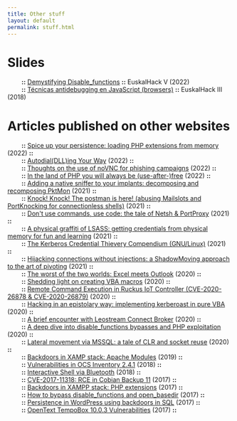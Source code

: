 ```yaml
---
title: Other stuff
layout: default
permalink: stuff.html
---
```


# Slides
&nbsp;&nbsp;&nbsp;&nbsp;&nbsp;&nbsp;&nbsp;&nbsp;__::__ [Demystifying Disable_functions](https://github.com/X-C3LL/congresos-slides/blob/master/Demystifying%20Disable_functions%20(EUSKALHACK%20V).pdf) __::__ EuskalHack V (2022)<br>
&nbsp;&nbsp;&nbsp;&nbsp;&nbsp;&nbsp;&nbsp;&nbsp;__::__ [Técnicas antidebugging en JavaScript (browsers)](https://github.com/X-C3LL/congresos-slides/blob/master/ANtidebugging-JS-PDF.pdf) __::__ EuskalHack III (2018)<br>

# Articles published on other websites

&nbsp;&nbsp;&nbsp;&nbsp;&nbsp;&nbsp;&nbsp;&nbsp;__::__ [
Spice up your persistence: loading PHP extensions from memory](https://adepts.of0x.cc/dlopen-from-memory-php/) (2022) __::__<br>
&nbsp;&nbsp;&nbsp;&nbsp;&nbsp;&nbsp;&nbsp;&nbsp;__::__ [
Autodial(DLL)ing Your Way](https://www.mdsec.co.uk/2022/10/autodialdlling-your-way/) (2022) __::__<br>
&nbsp;&nbsp;&nbsp;&nbsp;&nbsp;&nbsp;&nbsp;&nbsp;__::__ [
Thoughts on the use of noVNC for phishing campaigns](https://adepts.of0x.cc/novnc-phishing/) (2022) __::__<br>
&nbsp;&nbsp;&nbsp;&nbsp;&nbsp;&nbsp;&nbsp;&nbsp;__::__ [
In the land of PHP you will always be (use-after-)free](https://adepts.of0x.cc/challenge01-php-uaf/) (2022) __::__<br>
&nbsp;&nbsp;&nbsp;&nbsp;&nbsp;&nbsp;&nbsp;&nbsp;__::__ [
Adding a native sniffer to your implants: decomposing and recomposing PktMon](https://adepts.of0x.cc/pktmon-dissection/) (2021) __::__<br>
&nbsp;&nbsp;&nbsp;&nbsp;&nbsp;&nbsp;&nbsp;&nbsp;__::__ [
Knock! Knock! The postman is here! (abusing Mailslots and PortKnocking for connectionless shells)](https://adepts.of0x.cc/connectionless-shells/) (2021) __::__<br>
&nbsp;&nbsp;&nbsp;&nbsp;&nbsp;&nbsp;&nbsp;&nbsp;__::__ [
Don't use commands, use code: the tale of Netsh & PortProxy](https://adepts.of0x.cc/netsh-portproxy-code/) (2021) __::__<br>
&nbsp;&nbsp;&nbsp;&nbsp;&nbsp;&nbsp;&nbsp;&nbsp;__::__ [
A physical graffiti of LSASS: getting credentials from physical memory for fun and learning](https://adepts.of0x.cc/physical-graffiti-lsass/) (2021) __::__<br>
&nbsp;&nbsp;&nbsp;&nbsp;&nbsp;&nbsp;&nbsp;&nbsp;__::__ [The Kerberos Credential Thievery Compendium (GNU/Linux)](https://adepts.of0x.cc/kerberos-thievery-linux/) (2021) __::__<br>
&nbsp;&nbsp;&nbsp;&nbsp;&nbsp;&nbsp;&nbsp;&nbsp;__::__ [Hijacking connections without injections: a ShadowMoving approach to the art of pivoting](https://adepts.of0x.cc/shadowmove-hijack-socket/) (2021) __::__<br>
&nbsp;&nbsp;&nbsp;&nbsp;&nbsp;&nbsp;&nbsp;&nbsp;__::__ [The worst of the two worlds: Excel meets Outlook](https://adepts.of0x.cc/vba-outlook/) (2020) __::__<br>
&nbsp;&nbsp;&nbsp;&nbsp;&nbsp;&nbsp;&nbsp;&nbsp;__::__ [Shedding light on creating VBA macros](https://adepts.of0x.cc/vba-tools/) (2020) __::__<br>
&nbsp;&nbsp;&nbsp;&nbsp;&nbsp;&nbsp;&nbsp;&nbsp;__::__ [Remote Command Execution in Ruckus IoT Controller (CVE-2020-26878 & CVE-2020-26879)](https://adepts.of0x.cc/ruckus-vriot-rce/) (2020) __::__<br>
&nbsp;&nbsp;&nbsp;&nbsp;&nbsp;&nbsp;&nbsp;&nbsp;__::__ [Hacking in an epistolary way: implementing kerberoast in pure VBA](https://adepts.of0x.cc/kerberoast-vba-macro/) (2020) __::__<br>
&nbsp;&nbsp;&nbsp;&nbsp;&nbsp;&nbsp;&nbsp;&nbsp;__::__ [A brief encounter with Leostream Connect Broker](https://adepts.of0x.cc/leostream-xss-to-rce/) (2020) __::__<br>
&nbsp;&nbsp;&nbsp;&nbsp;&nbsp;&nbsp;&nbsp;&nbsp;__::__ [A deep dive into disable_functions bypasses and PHP exploitation](https://www.blackarrow.net/disable-functions-bypasses-and-php-exploitation/) (2020) __::__<br>
&nbsp;&nbsp;&nbsp;&nbsp;&nbsp;&nbsp;&nbsp;&nbsp;__::__ [Lateral movement via MSSQL: a tale of CLR and socket reuse](https://www.blackarrow.net/mssqlproxy-pivoting-clr/) (2020) __::__<br>
&nbsp;&nbsp;&nbsp;&nbsp;&nbsp;&nbsp;&nbsp;&nbsp;__::__ [Backdoors in XAMP stack: Apache Modules](https://www.tarlogic.com/en/blog/backdoors-modulos-apache/) (2019) __::__<br>
&nbsp;&nbsp;&nbsp;&nbsp;&nbsp;&nbsp;&nbsp;&nbsp;__::__ [Vulnerabilities in OCS Inventory 2.4.1](https://www.tarlogic.com/en/blog/vulnerabilities-in-ocs-inventory-2-4-1/) (2018) __::__<br>
&nbsp;&nbsp;&nbsp;&nbsp;&nbsp;&nbsp;&nbsp;&nbsp;__::__ [Interactive Shell via Bluetooth](https://www.tarlogic.com/en/blog/interactive-shell-via-bluetooth/) (2018) __::__<br>
&nbsp;&nbsp;&nbsp;&nbsp;&nbsp;&nbsp;&nbsp;&nbsp;__::__ [CVE-2017-11318: RCE in Cobian Backup 11](https://www.tarlogic.com/en/blog/cobian-backup-11-rce-cve-2017-11318/) (2017) __::__<br>
&nbsp;&nbsp;&nbsp;&nbsp;&nbsp;&nbsp;&nbsp;&nbsp;__::__ [Backdoors in XAMPP stack: PHP extensions](https://www.tarlogic.com/en/blog/backdoors-php-extensions/) (2017) __::__<br>
&nbsp;&nbsp;&nbsp;&nbsp;&nbsp;&nbsp;&nbsp;&nbsp;__::__ [How to bypass disable_functions and open_basedir](https://www.tarlogic.com/en/blog/how-to-bypass-disable_functions-and-open_basedir/) (2017) __::__<br>
&nbsp;&nbsp;&nbsp;&nbsp;&nbsp;&nbsp;&nbsp;&nbsp;__::__ [Persistence in WordPress using backdoors in SQL](https://www.tarlogic.com/en/blog/backdoors-in-sql-wordpress/) (2017) __::__<br>
&nbsp;&nbsp;&nbsp;&nbsp;&nbsp;&nbsp;&nbsp;&nbsp;__::__ [OpenText TempoBox 10.0.3 Vulnerabilities](https://www.tarlogic.com/en/blog/opentext-tempobox-vulnerabilities/) (2017) __::__<br>
